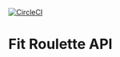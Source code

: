 [![CircleCI](https://circleci.com/gh/ZackTaylor/Fit-Roulette-API/tree/master.svg?style=svg)](https://circleci.com/gh/ZackTaylor/Fit-Roulette-API/tree/master)  

# Fit Roulette API

